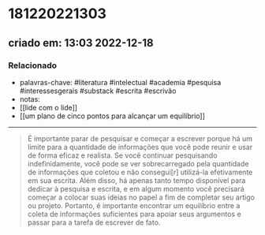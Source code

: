 # 181220221303
## criado em: 13:03 2022-12-18

### Relacionado
- palavras-chave: #literatura #intelectual #academia #pesquisa #interessesgerais #substack #escrita #escrivão 
- notas: 
- [[lide com o lide]]
- [[um plano de cinco pontos para alcançar um equilíbrio]]
---
> É importante parar de pesquisar e começar a escrever porque há um limite para a quantidade de informações que você pode reunir e usar de forma eficaz e realista. Se você continuar pesquisando indefinidamente, você pode se ver sobrecarregado pela quantidade de informações que coletou e não consegui[r] utilizá-la efetivamente em sua escrita. Além disso, há apenas tanto tempo disponível para dedicar à pesquisa e escrita, e em algum momento você precisará começar a colocar suas ideias no papel a fim de completar seu artigo ou projeto. Portanto, é importante encontrar um equilíbrio entre a coleta de informações suficientes para apoiar seus argumentos e passar para a tarefa de escrever de fato.

